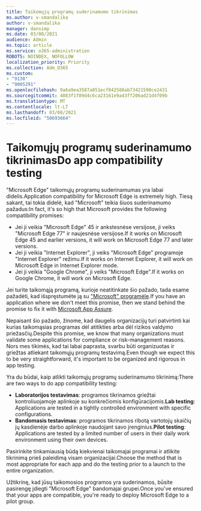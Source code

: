 ```yaml
---
title: Taikomųjų programų suderinamumo tikrinimas
ms.author: v-smandalika
author: v-smandalika
manager: dansimp
ms.date: 03/08/2021
audience: Admin
ms.topic: article
ms.service: o365-administration
ROBOTS: NOINDEX, NOFOLLOW
localization_priority: Priority
ms.collection: Adm_O365
ms.custom:
- "9138"
- "9005291"
ms.openlocfilehash: 9a6a9ea3587a851ecf842588ab73421590ce2431
ms.sourcegitcommit: 4883f1f89d4c6ca23161e9a43ff206ad21d4f09b
ms.translationtype: MT
ms.contentlocale: lt-LT
ms.lasthandoff: 03/08/2021
ms.locfileid: "50693664"
---
```

# <a name="do-app-compatibility-testing"></a><span data-ttu-id="cbd65-102">Taikomųjų programų suderinamumo tikrinimas</span><span class="sxs-lookup"><span data-stu-id="cbd65-102">Do app compatibility testing</span></span>

<span data-ttu-id="cbd65-103">"Microsoft Edge" taikomųjų programų suderinamumas yra labai didelis.</span><span class="sxs-lookup"><span data-stu-id="cbd65-103">Application compatibility for Microsoft Edge is extremely high.</span></span> <span data-ttu-id="cbd65-104">Tiesą sakant, tai tokia didelė, kad "Microsoft" teikia šiuos suderinamumo pažadus:</span><span class="sxs-lookup"><span data-stu-id="cbd65-104">In fact, it's so high that Microsoft provides the following compatibility promises:</span></span>
- <span data-ttu-id="cbd65-105">Jei ji veikia "Microsoft Edge" 45 ir ankstesnėse versijose, ji veiks "Microsoft Edge 77" ir naujesnėse versijose.</span><span class="sxs-lookup"><span data-stu-id="cbd65-105">If it works on Microsoft Edge 45 and earlier versions, it will work on Microsoft Edge 77 and later versions.</span></span>
- <span data-ttu-id="cbd65-106">Jei ji veikia "Internet Explorer", ji veiks "Microsoft Edge" programoje "Internet Explorer" režimu.</span><span class="sxs-lookup"><span data-stu-id="cbd65-106">If it works on Internet Explorer, it will work on Microsoft Edge in Internet Explorer mode.</span></span>
- <span data-ttu-id="cbd65-107">Jei ji veikia "Google Chrome", ji veiks "Microsoft Edge".</span><span class="sxs-lookup"><span data-stu-id="cbd65-107">If it works on Google Chrome, it will work on Microsoft Edge.</span></span>

<span data-ttu-id="cbd65-108">Jei turite taikomąją programą, kurioje neatitinkate šio pažado, tada esame pažadėti, kad išspręstumėte ją su ["Microsoft" programėle](https://www.microsoft.com/fasttrack/microsoft-365/app-assure).</span><span class="sxs-lookup"><span data-stu-id="cbd65-108">If you have an application where we don't meet this promise, then we stand behind the promise to fix it with [Microsoft App Assure](https://www.microsoft.com/fasttrack/microsoft-365/app-assure).</span></span>

<span data-ttu-id="cbd65-109">Nepaisant šio pažado, žinome, kad daugelis organizacijų turi patvirtinti kai kurias taikomąsias programas dėl atitikties arba dėl rizikos valdymo priežasčių.</span><span class="sxs-lookup"><span data-stu-id="cbd65-109">Despite this promise, we know that many organizations must validate some applications for compliance or risk-management reasons.</span></span> <span data-ttu-id="cbd65-110">Nors mes tikimės, kad tai labai paprasta, svarbu būti organizuotas ir griežtas atliekant taikomųjų programų testavimą.</span><span class="sxs-lookup"><span data-stu-id="cbd65-110">Even though we expect this to be very straightforward, it's important to be organized and rigorous in app testing.</span></span>

<span data-ttu-id="cbd65-111">Yra du būdai, kaip atlikti taikomųjų programų suderinamumo tikrinimą:</span><span class="sxs-lookup"><span data-stu-id="cbd65-111">There are two ways to do app compatibility testing:</span></span>

- <span data-ttu-id="cbd65-112">**Laboratorijos testavimas**: programos tikrinamos griežtai kontroliuojamoje aplinkoje su konkrečiomis konfigūracijomis.</span><span class="sxs-lookup"><span data-stu-id="cbd65-112">**Lab testing**: Applications are tested in a tightly controlled environment with specific configurations.</span></span>
- <span data-ttu-id="cbd65-113">**Bandomasis testavimas**: programos tikrinamos ribotą vartotojų skaičių jų kasdienėje darbo aplinkoje naudojant savo įrenginius.</span><span class="sxs-lookup"><span data-stu-id="cbd65-113">**Pilot testing**: Applications are tested by a limited number of users in their daily work environment using their own devices.</span></span>

<span data-ttu-id="cbd65-114">Pasirinkite tinkamiausią būdą kiekvienai taikomajai programai ir atlikite tikrinimą prieš paleidimą visam organizacijai.</span><span class="sxs-lookup"><span data-stu-id="cbd65-114">Choose the method that is most appropriate for each app and do the testing prior to a launch to the entire organization.</span></span>

<span data-ttu-id="cbd65-115">Užtikrinę, kad jūsų taikomosios programos yra suderinamos, būsite pasirengę įdiegti "Microsoft Edge" bandomajai grupei.</span><span class="sxs-lookup"><span data-stu-id="cbd65-115">Once you've ensured that your apps are compatible, you're ready to deploy Microsoft Edge to a pilot group.</span></span>
